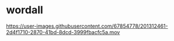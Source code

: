 # wordall

https://user-images.githubusercontent.com/67854778/201312461-2d4f1710-2870-41bd-8dcd-3999fbacfc5a.mov

